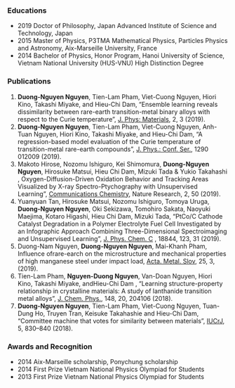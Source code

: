 ### Educations
- 2019 Doctor of Philosophy, Japan Advanced Institute of Science and Technology, Japan
- 2015 Master of Physics, P3TMA Mathematical Physics, Particles Physics and Astronomy, Aix-Marseille University, France
- 2014 Bachelor of Physics, Honor Program, Hanoi University of Science, Vietnam National University (HUS-VNU)
High Distinction Degree

### Publications
1. **Duong-Nguyen Nguyen**, Tien-Lam Pham, Viet-Cuong Nguyen, Hiori Kino, Takashi Miyake, and Hieu-Chi Dam, “Ensemble learning reveals dissimilarity between rare-earth transition-metal binary alloys with respect to the Curie temperature”, [J. Phys: Materials](https://iopscience.iop.org/article/10.1088/2515-7639/ab1738), 2, 3 (2019).
2. **Duong-Nguyen Nguyen**, Tien-Lam Pham, Viet-Cuong Nguyen, Anh-Tuan Nguyen, Hiori Kino, Takashi Miyake, and Hieu-Chi
Dam, “A regression-based model evaluation of the Curie temperature of transition-metal rare-earth compounds”, [J. Phys.: Conf. Ser.](https://iopscience.iop.org/article/10.1088/1742-6596/1290/1/012009/pdf), 1290 012009 (2019).
3. Makoto Hirose, Nozomu Ishiguro, Kei Shimomura, **Duong-Nguyen Nguyen**, Hirosuke Matsui, Hieu Chi Dam, Mizuki Tada & Yukio Takahashi , Oxygen-Diffusion-Driven Oxidation Behavior and Tracking Areas Visualized by X-ray Spectro-Ptychography with Unsupervised Learning”, [Communications Chemistry](https://www.nature.com/articles/s42004-019-0147-y), Nature Research, 2, 50 (2019).
4. Yuanyuan Tan, Hirosuke Matsui, Nozomu Ishiguro, Tomoya Uruga, **Duong-Nguyen Nguyen**, Oki Sekizawa, Tomohiro Sakata, Naoyuki Maejima, Kotaro Higashi, Hieu Chi Dam, Mizuki Tada, “PtCo/C Cathode Catalyst Degradation in a Polymer Electrolyte Fuel Cell Investigated by an Infographic Approach Combining Three-Dimensional Spectroimaging and Unsupervised Learning”, [J. Phys. Chem. C](https://pubs.acs.org/doi/10.1021/acs.jpcc.9b05005) , 18844, 123, 31 (2019).
5. Duong-Nam Nguyen, **Duong-Nguyen Nguyen**, Mai-Khanh Pham, Influence ofrare-earch on the microstructure and mechanical properties of high manganese steel under impact load, [Acta. Metal. Slov](http://www.qip-journal.eu/index.php/ams/article/view/1309), 25, 3, (2019).
5. Tien-Lam Pham, **Nguyen-Duong Nguyen**, Van-Doan Nguyen, Hiori Kino, Takashi Miyake, andHieu-Chi Dam , “Learning structure-property relationship in crystalline materials: A study of lanthanide transition metal alloys”, [J. Chem. Phys.](https://aip.scitation.org/doi/10.1063/1.5021089), 148, 20, 204106 (2018).
6. **Duong-Nguyen Nguyen**, Tien-Lam Pham, Viet-Cuong Nguyen, Tuan-Dung Ho, Truyen Tran, Keisuke Takahashie and Hieu-Chi Dam, “Committee machine that votes for similarity between materials”, [IUCrJ](https://journals.iucr.org/m/issues/2018/06/00/zx5015/?fbclid=IwAR0c55Mr4zeUs-rp7ID4X6rpymihTteORauOqZBoPi9DJQZ08LaQjDKiKhk), 5, 830–840 (2018).


### Awards and Recognition
- 2014 Aix-Marseille scholarship, Ponychung scholarship
- 2014 First Prize Vietnam National Physics Olympiad for Students
- 2013 First Prize Vietnam National Physics Olympiad for Students
